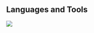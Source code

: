

## Languages and Tools

<p align="left"> <a href="https://github.com/thinkright20"><img src="https://skillicons.dev/icons?i=vscode,idea,pycharm,github,mongodb,redis,mysql,css,html,js,tailwid,react,kotlin,python,php,java,bots,nodejs"> </a> </p>
